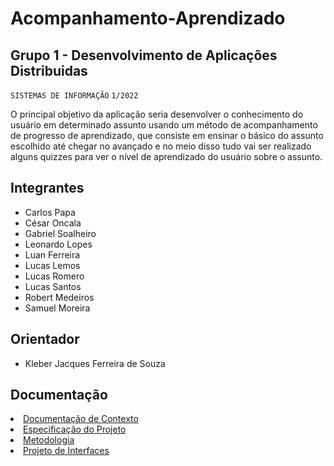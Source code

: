 # Acompanhamento-Aprendizado
## Grupo 1 - Desenvolvimento de Aplicações Distribuidas

`SISTEMAS DE INFORMAÇÃO`
`1/2022`

O principal objetivo da aplicação seria desenvolver o conhecimento do usuário em  determinado assunto usando um  método de acompanhamento de progresso de aprendizado, que consiste em ensinar  o básico  do assunto escolhido até chegar no avançado e no meio disso tudo vai ser realizado alguns quizzes para ver o nível de aprendizado do usuário sobre o assunto.

## Integrantes


* Carlos Papa
* César Oncala
* Gabriel Soalheiro
* Leonardo Lopes
* Luan Ferreira
* Lucas Lemos
* Lucas Romero
* Lucas Santos
* Robert Medeiros 
* Samuel Moreira

## Orientador

* Kleber Jacques Ferreira de Souza

## Documentação
<li><a href="Documentação/01 - Documentação de contexto.md">Documentação de Contexto</a></li>
<li><a href="Documentação/02 - Especificação.md">Especificação do Projeto</a></li>
<li><a href="Documentação/03 - Metodologia.md">Metodologia</a></li>
<li><a href="Documentação/04 - Metodologia.md">Projeto de Interfaces</a></li>
